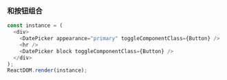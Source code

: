 ### 和按钮组合

<!--start-code-->

```js
const instance = (
  <div>
    <DatePicker appearance="primary" toggleComponentClass={Button} />
    <hr />
    <DatePicker block toggleComponentClass={Button} />
  </div>
);
ReactDOM.render(instance);
```

<!--end-code-->
